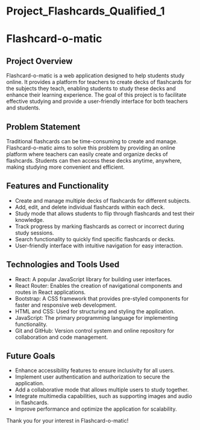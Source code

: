 # Project_Flashcards_Qualified_1

# Flashcard-o-matic

## Project Overview
Flashcard-o-matic is a web application designed to help students study online. It provides a platform for teachers to create decks of flashcards for the subjects they teach, enabling students to study these decks and enhance their learning experience. The goal of this project is to facilitate effective studying and provide a user-friendly interface for both teachers and students.

## Problem Statement
Traditional flashcards can be time-consuming to create and manage. Flashcard-o-matic aims to solve this problem by providing an online platform where teachers can easily create and organize decks of flashcards. Students can then access these decks anytime, anywhere, making studying more convenient and efficient.

## Features and Functionality
- Create and manage multiple decks of flashcards for different subjects.
- Add, edit, and delete individual flashcards within each deck.
- Study mode that allows students to flip through flashcards and test their knowledge.
- Track progress by marking flashcards as correct or incorrect during study sessions.
- Search functionality to quickly find specific flashcards or decks.
- User-friendly interface with intuitive navigation for easy interaction.

## Technologies and Tools Used
- React: A popular JavaScript library for building user interfaces.
- React Router: Enables the creation of navigational components and routes in React applications.
- Bootstrap: A CSS framework that provides pre-styled components for faster and responsive web development.
- HTML and CSS: Used for structuring and styling the application.
- JavaScript: The primary programming language for implementing functionality.
- Git and GitHub: Version control system and online repository for collaboration and code management.


## Future Goals
- Enhance accessibility features to ensure inclusivity for all users.
- Implement user authentication and authorization to secure the application.
- Add a collaborative mode that allows multiple users to study together.
- Integrate multimedia capabilities, such as supporting images and audio in flashcards.
- Improve performance and optimize the application for scalability.



Thank you for your interest in Flashcard-o-matic!
